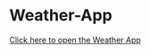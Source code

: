 ﻿# Weather-App

<a href="https://lateeep.github.io/Weather-App/" target="_blank">Click here to open the Weather App</a>


